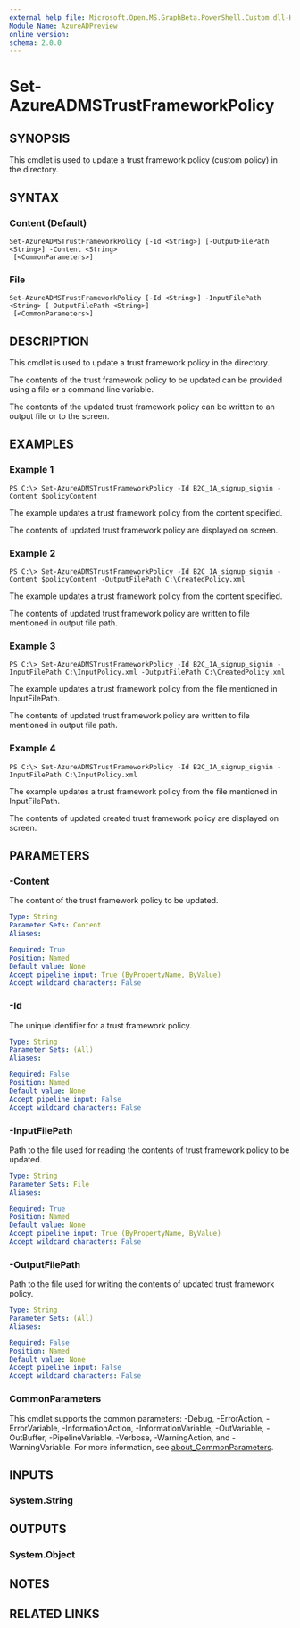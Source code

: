 ```yaml
---
external help file: Microsoft.Open.MS.GraphBeta.PowerShell.Custom.dll-Help.xml
Module Name: AzureADPreview
online version:
schema: 2.0.0
---
```


# Set-AzureADMSTrustFrameworkPolicy

## SYNOPSIS
This cmdlet is used to update a trust framework policy (custom policy) in the directory.

## SYNTAX

### Content (Default)
```
Set-AzureADMSTrustFrameworkPolicy [-Id <String>] [-OutputFilePath <String>] -Content <String>
 [<CommonParameters>]
```

### File
```
Set-AzureADMSTrustFrameworkPolicy [-Id <String>] -InputFilePath <String> [-OutputFilePath <String>]
 [<CommonParameters>]
```

## DESCRIPTION
This cmdlet is used to update a trust framework policy in the directory.

The contents of the trust framework policy to be updated can be provided using a file or a command line variable.

The contents of the updated trust framework policy can be written to an output file or to the screen.

## EXAMPLES

### Example 1
```
PS C:\> Set-AzureADMSTrustFrameworkPolicy -Id B2C_1A_signup_signin -Content $policyContent
```

The example updates a trust framework policy from the content specified.

The contents of updated trust framework policy are displayed on screen.

### Example 2
```
PS C:\> Set-AzureADMSTrustFrameworkPolicy -Id B2C_1A_signup_signin -Content $policyContent -OutputFilePath C:\CreatedPolicy.xml
```

The example updates a trust framework policy from the content specified.

The contents of updated trust framework policy are written to file mentioned in output file path.

### Example 3
```
PS C:\> Set-AzureADMSTrustFrameworkPolicy -Id B2C_1A_signup_signin -InputFilePath C:\InputPolicy.xml -OutputFilePath C:\CreatedPolicy.xml
```

The example updates a trust framework policy from the file mentioned in InputFilePath.

The contents of updated trust framework policy are written to file mentioned in output file path.

### Example 4
```
PS C:\> Set-AzureADMSTrustFrameworkPolicy -Id B2C_1A_signup_signin -InputFilePath C:\InputPolicy.xml
```

The example updates a trust framework policy from the file mentioned in InputFilePath.

The contents of updated created trust framework policy are displayed on screen.

## PARAMETERS

### -Content
The content of the trust framework policy to be updated.

```yaml
Type: String
Parameter Sets: Content
Aliases:

Required: True
Position: Named
Default value: None
Accept pipeline input: True (ByPropertyName, ByValue)
Accept wildcard characters: False
```

### -Id
The unique identifier for a trust framework policy.

```yaml
Type: String
Parameter Sets: (All)
Aliases:

Required: False
Position: Named
Default value: None
Accept pipeline input: False
Accept wildcard characters: False
```

### -InputFilePath
Path to the file used for reading the contents of trust framework policy to be updated.

```yaml
Type: String
Parameter Sets: File
Aliases:

Required: True
Position: Named
Default value: None
Accept pipeline input: True (ByPropertyName, ByValue)
Accept wildcard characters: False
```

### -OutputFilePath
Path to the file used for writing the contents of updated trust framework policy.

```yaml
Type: String
Parameter Sets: (All)
Aliases:

Required: False
Position: Named
Default value: None
Accept pipeline input: False
Accept wildcard characters: False
```

### CommonParameters
This cmdlet supports the common parameters: -Debug, -ErrorAction, -ErrorVariable, -InformationAction, -InformationVariable, -OutVariable, -OutBuffer, -PipelineVariable, -Verbose, -WarningAction, and -WarningVariable. For more information, see [about_CommonParameters](http://go.microsoft.com/fwlink/?LinkID=113216).

## INPUTS

### System.String
## OUTPUTS

### System.Object
## NOTES

## RELATED LINKS
